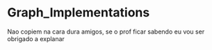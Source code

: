 # Graph_Implementations

Nao copiem na cara dura amigos, se o prof ficar sabendo eu vou ser obrigado a explanar
